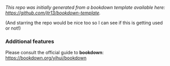 
*This repo was initially generated from a bookdown template available here: https://github.com/jtr13/bookdown-template.*

(And starring the repo would be nice too so I can see if this is getting used or not!)

### Additional features

Please consult the official guide to **bookdown**: https://bookdown.org/yihui/bookdown

